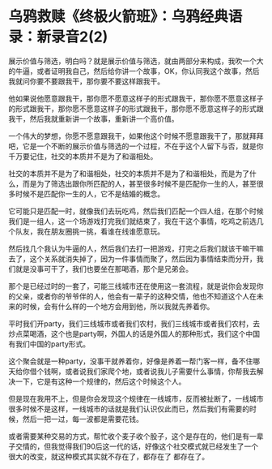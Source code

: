 # 乌鸦救赎《终极火箭班》：乌鸦经典语录：新录音2(2)

展示价值与筛选，明白吗？就是展示价值与筛选，就由两部分来构成，我吹一个大的牛逼，或者证明我自己，然后给你讲一个故事，OK，你认同我这个故事，然后我就问你要不要跟我干，那你要不要这样跟我干。

他如果说他愿意跟我干，那你愿不愿意这样子的形式跟我干，那你愿不愿意这样子的形式跟我干，那你愿不愿意这样子的形式跟我干，那你愿不愿意这样子的形式跟我干，然后我就重新讲一个故事，重新讲一个高价值。

一个伟大的梦想，你愿不愿意跟我干，如果他这个时候不愿意跟我干了，那就拜拜吧，它是一个不断的展示价值与筛选的一个过程，不在乎这个人留下与否，就是你千万要记住，社交的本质并不是为了和谐相处。

社交的本质并不是为了和谐相处，社交的本质并不是为了和谐相处，而是为了什么，而是为了筛选出跟你所匹配的人，甚至很多时候不是匹配你一生的人，甚至很多时候不是匹配你一生的人，它不是结婚的概念。

它可能只是匹配一时，就像我们去玩吃鸡，然后我们匹配一个四人组，在那个时候我们是一组人，这一个场游戏打完我们就结束了，我在干这个事情，吃鸡之前选几个队友，我在朋友圈挑一挑，看谁在线谁愿意玩。

然后找几个我认为牛逼的人，然后我们去打一把游戏，打完之后我们就该干嘛干嘛去了，这个关系就消失掉了，因为一件事情而聚了，然后因为事情结束而分开，我们就是没事可干了，我们也要坐在那喝酒，那个是兄弟会。

那个是已经过时的一套了，可能三线城市还在使用这一套流程，就是说你会发现你的父亲，或者你的爷爷伴的人，他会有一辈子的这种交情，他也不知道这个人在未来的时候，会有什么样的一个地方会用到他，所以我就先养着你。

平时我们开party，我们三线城市或者我们农村，我们三线城市或者我们农村，去炒点菜喝酒，这个也是party啊，外国人的话是外国人的那种形式，我们这个中国有我们中国的party形式。

这个聚会就是一种party，没事干就养着你，好像是养着一帮门客一样，备不住哪天给你借个钱啊，或者说我们家爬个地，或者说我儿子需要什么事情，你帮我去解决一下，它是有这种一个规律的，然后这个时候这个人。

但是现在我用不上，但是你会发现这个规律在一线城市，反而被扯断了，一线城市很多时候不是这样，一线城市的话就是我们认识仅此而已，然后我们有需要的时候，然后一把一过，每一波都是需要花钱。

或者需要某种交易的方式，帮忙收个麦子收个股子，这个是存在的，他们是有一辈子交情的，但我觉得我们90后这一代的话，好像这个社交模式就已经发生了一个很大的改变，就这种模式其实就不存在了，都存在了 都存在了。

